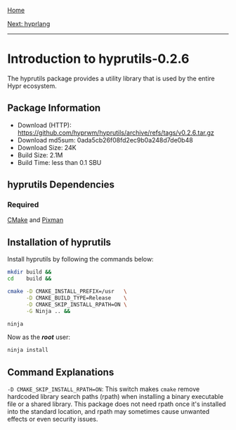 [Home](../)

[Next: hyprlang](./2-hyprlang.md)

***

# Introduction to hyprutils-0.2.6
The hyprutils package provides a utility library that is used by the entire
Hypr ecosystem.

## Package Information
- Download (HTTP): https://github.com/hyprwm/hyprutils/archive/refs/tags/v0.2.6.tar.gz
- Download md5sum: 0ada5cb26f08fd2ec9b0a248d7de0b48
- Download Size: 24K
- Build Size: 2.1M
- Build Time: less than 0.1 SBU

## hyprutils Dependencies
### Required
  [CMake](https://linuxfromscratch.org/blfs/view/svn/general/cmake.html) and
  [Pixman](https://linuxfromscratch.org/blfs/view/svn/general/pixman.html)

## Installation of hyprutils
Install hyprutils by following the commands below:
```Bash
mkdir build &&
cd    build &&

cmake -D CMAKE_INSTALL_PREFIX=/usr   \
      -D CMAKE_BUILD_TYPE=Release    \
      -D CMAKE_SKIP_INSTALL_RPATH=ON \
      -G Ninja .. &&

ninja
```

Now as the ***root*** user:
```Bash
ninja install
```

## Command Explanations
  `-D CMAKE_SKIP_INSTALL_RPATH=ON`: This switch makes `cmake` remove hardcoded
  library search paths (rpath) when installing a binary executable file or a
  shared library. This package does not need rpath once it's installed into the
  standard location, and rpath may sometimes cause unwanted effects or even
  security issues.
